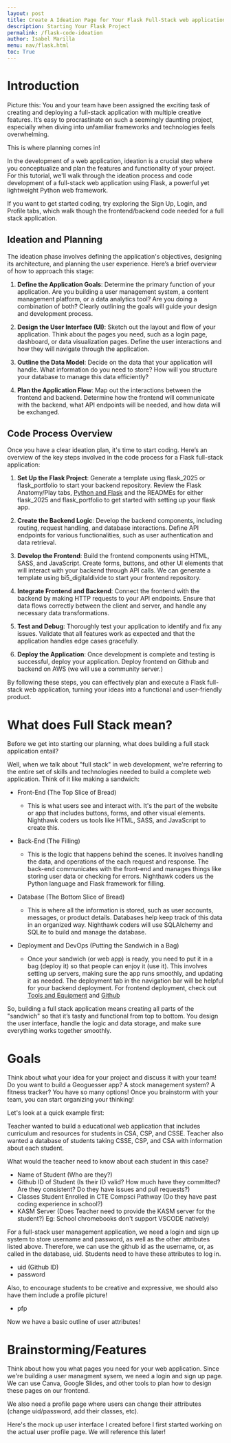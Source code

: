 ```yaml
---
layout: post
title: Create A Ideation Page for Your Flask Full-Stack web application
description: Starting Your Flask Project
permalink: /flask-code-ideation
author: Isabel Marilla
menu: nav/flask.html
toc: True
---
```


# Introduction


Picture this: You and your team have been assigned the exciting task of creating and deploying a full-stack application with multiple creative features. It’s easy to procrastinate on such a seemingly daunting project, especially when diving into unfamiliar frameworks and technologies feels overwhelming.

This is where planning comes in!

In the development of a web application, ideation is a crucial step where you conceptualize and plan the features and functionality of your project. For this tutorial, we'll walk through the ideation process and code development of a full-stack web application using Flask, a powerful yet lightweight Python web framework.

If you want to get started coding, try exploring the Sign Up, Login, and Profile tabs, which walk though the frontend/backend code needed for a full stack application.


## Ideation and Planning

The ideation phase involves defining the application's objectives, designing its architecture, and planning the user experience. Here’s a brief overview of how to approach this stage:

1. **Define the Application Goals**: Determine the primary function of your application. Are you building a user management system, a content management platform, or a data analytics tool? Are you doing a combination of both? Clearly outlining the goals will guide your design and development process.

2. **Design the User Interface (UI)**: Sketch out the layout and flow of your application. Think about the pages you need, such as a login page, dashboard, or data visualization pages. Define the user interactions and how they will navigate through the application.

3. **Outline the Data Model**: Decide on the data that your application will handle. What information do you need to store? How will you structure your database to manage this data efficiently?

4. **Plan the Application Flow**: Map out the interactions between the frontend and backend. Determine how the frontend will communicate with the backend, what API endpoints will be needed, and how data will be exchanged.

## Code Process Overview

Once you have a clear ideation plan, it's time to start coding. Here’s an overview of the key steps involved in the code process for a Flask full-stack application:

1. **Set Up the Flask Project**:  Generate a template using flask_2025 or flask_portfolio to start your backend repository. Review  the Flask Anatomy/Play tabs, [Python and Flask](https://nighthawkcoders.github.io/bi5_digitaldivide/python%20flask/2023/08/21/python_flask.html) and the READMEs for either flask_2025 and flask_portfolio  to get started with setting up your flask app.

2. **Create the Backend Logic**: Develop the backend components, including routing, request handling, and database interactions. Define API endpoints for various functionalities, such as user authentication and data retrieval. 

3. **Develop the Frontend**: Build the frontend components using HTML, SASS, and JavaScript. Create forms, buttons, and other UI elements that will interact with your backend through API calls. We can generate a template using bi5_digitaldivide to start your frontend repository. 

4. **Integrate Frontend and Backend**: Connect the frontend with the backend by making HTTP requests to your API endpoints. Ensure that data flows correctly between the client and server, and handle any necessary data transformations.

5. **Test and Debug**: Thoroughly test your application to identify and fix any issues. Validate that all features work as expected and that the application handles edge cases gracefully.

6. **Deploy the Application**: Once development is complete and testing is successful, deploy your application. Deploy frontend on Github and backend on AWS (we will use a community server.)

By following these steps, you can effectively plan and execute a Flask full-stack web application, turning your ideas into a functional and user-friendly product.


# What does Full Stack mean?

Before we get into starting our planning, what does building a full stack application  entail?

Well, when we talk about "full stack" in web development, we're referring to the entire set of skills and technologies needed to build a complete web application. Think of it like making a sandwich:

-  Front-End (The Top Slice of Bread)

    - This is what users see and interact with. It's the part of the website or app that includes buttons, forms, and other visual elements. Nighthawk coders us tools like HTML, SASS, and JavaScript to create this.

- Back-End (The Filling)

    - This is the logic that happens behind the scenes. It involves handling the data, and operations of the each request and response. The back-end communicates with the front-end and manages things like storing user data or checking for errors. Nighthawk coders us the Python language and Flask framework for filling.

- Database (The Bottom Slice of Bread)

    - This is where all the information is stored, such as user accounts, messages, or product details. Databases help keep track of this data in an organized way. Nighthawk coders will use SQLAlchemy and SQLite to build and manage the database.

- Deployment and DevOps (Putting the Sandwich in a Bag)

    - Once your sandwich (or web app) is ready, you need to put it in a bag (deploy it) so that people can enjoy it (use it). This involves setting up servers, making sure the app runs smoothly, and updating it as needed. The deployment tab in the navigation bar will be helpful for your backend deployment. For frontend deployment, check out [Tools and Equipment](https://nighthawkcoders.github.io/bi5_digitaldivide/devops/tools/setup) and [Github](https://docs.github.com/en/pages)
    
So, building a full stack application means creating all parts of the "sandwich" so that it’s tasty and functional from top to bottom. You design the user interface, handle the logic and data storage, and make sure everything works together smoothly. 

# Goals 


Think about what your idea for your project  and discuss it with your team! Do you want to build a Geoguesser app? A stock management system? A fitness tracker? You have so many options! Once you brainstorm with your team, you can start organizing your thinking!

Let's look at a quick example first:

Teacher wanted to build a educational web application that includes curriculum and resources for students in  CSA, CSP, and CSSE. Teacher also wanted a database of students taking CSSE, CSP, and CSA with information about each student.

What would the teacher need to know about each student in this case? 
- Name of Student (Who are they?)
- Github ID of Student (Is their ID valid? How much have they committed? Are they consistent? Do they have issues and pull requests?)
- Classes Student  Enrolled in CTE Compsci Pathway (Do they have  past coding experience in school?)
- KASM Server (Does Teacher need to provide the KASM server for the student?) Eg: School chromebooks don't support VSCODE natively)


For a full-stack user management application, we need a login and sign up system to store username and password, as well as the other attributes listed above. Therefore, we can use the github id as the username, or, as called in the database, uid. Students need to have these attributes to log in.
- uid (Github ID)
- password

Also, to encourage students to be creative and expressive, we should also have them include a profile picture!

- pfp


Now we have a basic outline of user attributes!


# Brainstorming/Features

Think about how you what pages you need for your web application. Since we're building  a user managment sysem, we need a login and sign up page. We can use Canva, Google Slides, and other tools  to plan how to design these pages on our frontend.


We also need a profile page where users can change their attributes (change uid/password, add their classes, etc).

Here's the mock up user interface  I created before I first started working on the actual user  profile page.  We will reference this later!






<html>
<head>
    <style>
        .profile-container {
            display: flex;
            justify-content: center;
            align-items: center;
        }

        .profile-card {
            width: 100%;
            max-width: 600px;
            background-color: #2c3e50; /* Dark blue background */
            border: 1px solid #34495e; /* Darker border */
            border-radius: 5px;
            box-shadow: 0 0 10px rgba(0, 0, 0, 0.1);
            padding: 20px;
            color: #ffffff; /* White text */
        }

        .profile-card label {
            display: block;
            font-weight: bold;
            margin-bottom: 5px;
        }

        .profile-card input[type="text"],
        .profile-card input[type="file"],
        .profile-card select {
            width: calc(100% - 12px);
            padding: 8px;
            border: 1px solid #ddd;
            border-radius: 4px;
            font-size: 16px;
        }

        .profile-card button {
            background-color: #3498db; /* Blue button */
            color: #ffffff;
            border: none;
            border-radius: 4px;
            padding: 10px 20px;
            cursor: pointer;
            font-size: 16px;
        }

        .profile-card button:hover {
            background-color: #2980b9; /* Darker blue on hover */
        }

        .profile-table {
            width: 100%;
            margin-top: 20px;
            border-collapse: collapse;
        }

        .profile-table th,
        .profile-table td {
            border: 1px solid #ddd;
            padding: 10px;
            text-align: left;
        }

        .details-button {
            display: block;
            width: 100%;
            padding: 10px;
            margin-top: 20px;
            background-color: #3498db; /* Blue button */
            color: white;
            border: none;
            border-radius: 5px;
            cursor: pointer;
            text-align: center;
            text-decoration: none;
        }

        .details-button:hover {
            background-color: #2980b9; /* Darker blue on hover */
        }

        .profile-image-box {
            text-align: center;
            margin-top: 20px;
        }

        .profile-image-box img {
            max-width: 100%;
            height: auto;
            border-radius: 50%;
            border: 2px solid #34495e;
        }
    </style>
</head>
<body>
    <div class="profile-container">
        <!-- Profile Setup -->
        <div class="profile-card">
            <h1>Profile Setup</h1>
            <form>
                <div>
                    <label for="newUid">Enter New UID:</label>
                    <input type="text" id="newUid" placeholder="New UID">
                    <button type="button" onclick="changeUid()">Change UID</button>
                </div>
                <div>
                    <label for="newName">Enter New Name:</label>
                    <input type="text" id="newName" placeholder="New Name">
                    <button type="button" onclick="changeName()">Change Name</button>
                </div>
                <div>
                    <label for="kasmServerNeeded">Kasm Server Needed:</label>
                    <input type="checkbox" id="kasmServerNeeded" onclick="toggleKasmServerNeeded()">
                </div>
                <label for="profilePicture">Upload Profile Picture:</label>
                <input type="file" id="profilePicture" accept="image/*" onchange="previewProfilePicture(this)">
                <div class="profile-image-box" id="profileImageBox">
                    <!-- Profile picture will be displayed here -->
                </div>
                <button type="button" onclick="saveProfilePicture()">Save Profile Picture</button>
                <p id="profile-message" style="color: red;"></p>
                <div>
                    <label for="sectionDropdown">Choose Section:</label>
                    <select id="sectionDropdown">
                        <!-- Options will be dynamically populated -->
                    </select>
                </div>
                <div>
                    <button type="button" onclick="addSection()">Add Section</button>
                </div>
                <table class="profile-table" id="profileTable">
                    <thead>
                        <tr>
                            <th>Abbreviation</th>
                            <th>Name</th>
                        </tr>
                    </thead>
                    <tbody id="profileResult">
                        <!-- Table rows will be dynamically populated -->
                    </tbody>
                </table>
            </form>
        </div>
    </div>
</body>
</html>



It's important to note that you're not limited to just three features. This is just a simple example, a foundation where you can build your code upon. What if you wanted to build an Exercise/Fitness Tracker with a user management system? You would need multiple pages to track sleep, exercise, stress, for each user, <strong> as well as a login, signup, and profile page. </strong>

Here's an example of the Canva my team and I created, excluding the create user, profile and login pages. There may be some terms you will see  on the Canva pages that you won't understand yet-that's okay! We are just beginning the process. 


![createusersaeeemple.png](/bi5_digitaldivide/images/food.png)
![createusersaeeemple.png](/bi5_digitaldivide/images/sleep.png)
![createusersaeeemple.png](/bi5_digitaldivide/images/stress.png)
![createusersaeeemple.png](/bi5_digitaldivide/images/tracker1.png)
![createusersaeeemple.png](/bi5_digitaldivide/images/waterfood.png)



If your team has decided on their features and roles in the team, we can move on to the next part-translating raw ideas into practical outlines we can use! If you need help with organizing and working with your team, check out [Agile Methodology](https://nighthawkcoders.github.io/bi5_digitaldivide/collaboration/2023/08/30/agile_methodolgy.html) and click on the Scrum tab in the navigation bar for more information.

# Database Planning for Users: Teacher Example

When working with web applications, understanding how to interact with databases is crucial. Databases store and manage data. Let's model the database for the users with the Teacher example by examining our attributes and their expected types. It's important to note that the attributes we mentioned above **need to be stored in the database** for the Teacher to access information about each student with ease.

1) **Name of Student**
   - **Type:** String
   - **Description:** Stores the student's name. Expected to be a string of letters and may include spaces, hyphens, or apostrophes. Ensure the system handles various name formats correctly.

---

2) **Github ID of Student**
   - **Type:** String
   - **Description:** Holds the student's GitHub ID, a unique identifier for their GitHub account. This can include letters and numbers. Validate that this ID is a valid GitHub username.

---

3) **Password**
   - **Type:** String
   - **Description:** Stores the student's password, which can include letters, numbers, and special characters. Ensure passwords are securely hashed before storage and implement strong password policies.

---

4) **Classes Student Enrolled In (CTE Compsci Pathway)**
   - **Type:** Array of Strings
   - **Description:** Lists the classes the student is enrolled in, specifically within the CTE Compsci Pathway. The attribute will be an array where each element is a string representing a class name or ID. This is where we use and join two databases—a user database and a section database—creating a relationship between users and sections. 
     - You might not need multiple databases in your project. A simple nested arrays approach can be used when dealing with a small number of users. For example, in a previous project, an exercise attribute stored information (such as duration and timing) in a small array. Each form entry (a small array) was combined into one large array for all entries. However, for managing many students in CSA, CSP, and CSSE, multiple databases are necessary to handle the relationship between users and sections effectively.

---

5) **KASM Server**
   - **Type:** Boolean (True/False)
   - **Description:** Indicates whether the student is associated with the KASM server. The value will be a boolean (True or False). Do they need one? 
     - (Yes → True, No → False)

---

6) **Profile Picture (pfp)**
   - **Type:** Base64 String
   - **Description:** Stores the student's profile picture encoded as a Base64 string. This format allows images to be stored as text and easily transmitted. Handle encoding and decoding properly and ensure images are appropriately sized and validated.

---

### Summary

In the backend, you'll need to:

- **Validate Input:** Ensure each attribute meets the expected format and constraints, such as validating the GitHub ID and securing passwords.
- **Store Data Appropriately:** Use correct data types and formats, like hashing passwords and using Base64 encoding for images.
- **Handle Arrays:** Manage attributes like "Classes Student Enrolled In" as arrays to allow flexible enrollment and updates.
- **Boolean Logic:** Use boolean values for attributes like "KASM Server" to manage feature access or permissions.

By defining these attributes and their expected types clearly, you’ll establish a backend system that handles user data effectively and securely.


This might be a little confusing now, but we're still in the learning process, so don't worry! Check out [this page](https://www.datanamic.com/support/lt-dez005-introduction-db-modeling.html) for a more clear, in depth explanation of database modeling before we explore relationships. On this site, you will learn about entities, relationships, etc. You can also do your own research to find out more about what databases your  project could have based on your project idea.


Now that you have a basic understand of databases and entity relationships, let's look back at at the teacher example and our attributes We will have two databases-one for users, and one for sections. Each user can have one or many sections, or classes, they are enrolled in.


```python
+---------------------+
|        User         |
+--------------------------------+
| - name: String                 |
| - uid: String                  |
| - password: String             |
| - sections: List<SectionID>    |
| - kasm_server_needed: Boolean  |
| - ProfilePicture: Base64 String|
+--------------------------------+
          |
          | 1
          |         (1 * repersents one to many)
          | *
+----------------------+
|      Section         |
+----------------------+
| - SectionID: Integer |
| - Abbreviation: String |
| - Name: String       |
+----------------------+
```

The above is a rough example of a UML diagram. DRAW.io is also easy to use to create a UML diagram for database planning. After you finish database planning with your team, create a UML diagram!

# Code for Databases

Now it's time to think about our  ideas about databases translate into code.  For our Flask framework, we are use SQLIte Database (Structured Query Language). SQL is the standard language used to interact with relational databases.

It's important to note that for our Flask application, we are using SQLAlchemy as a driver, so we won't be directly using SQL to manage our database. This is why you see python code in the user.py file under model. 

<strong> Keep in mind that we imitate code provided for us to not only align with AP CSP standards, but also learn in a more organized way. Exploring code on our own is good, but that doesn't mean we should completely veer away from our resources(eg use SQL instead of SQL Alchemy) It will make our lives harder if we don't start with with the templates Teacher has provided! </strong>

If you want to see how this database relationship is translated to code, check out section.py and user.py under the model directory. It's okay if all the code doesn't make sense now, because we will learn more as we proceed through the Sign Up, Log In, and Profile tabs. 
 
If you look under model, you will notice there is a pfp.py for model. Unlike users and sections doesn't have it's own database, however. It just has methods for decoding the base64 string and deleting the pfp, and uploading the pfp. If you look at the user database when if you  log in as admin, you can see users with their profile image.

Databases don't always have to have relationships with other entities. For example, in a wellness tracker application, one of my teammates used a database with multiple therapy centers. Based on location and other preferences, a  user could find what therapy center suits them best using the data from the database. However, the therapy database had no relationship with the user database.  

Ultimately, database planning/organization is up to you and your team!



# Planning out Workflow

Now that we've planned out a user interface and database, it's time to think about how the backend and frontend connect. But how does that even work?

## Understanding Frontend-Backend Integration with an Analogy

Imagine a restaurant where the frontend is the dining area where customers sit and the backend is the kitchen where food is prepared. The API is the waiter who takes orders from customers and delivers them to the kitchen, then brings the food from the kitchen back to the customers.

### Key Components:

1. **Frontend (Dining Area)**:
   - **Customers (Users)**: Interact with the menu, place orders, and receive food.
   - **Menu (User Interface)**: Displays the options available to customers (e.g., list of users, forms to add new users).
   - **Order Form (Forms and Buttons)**: Allows customers to place orders (e.g., submit data).

2. **Backend (Kitchen)**:
   - **Chefs (Server-side Logic)**: Prepare the food (process data, perform operations) according to user input. 
   - **Order Processing (Endpoints)**: Different stations in the kitchen handle different tasks (e.g., fetching user data, adding new users).

3. **API (Waiter)**:
   - **Takes Orders (HTTP Requests)**: Receives requests from customers (frontend) and delivers them to the kitchen (backend).
   - **Brings Food (HTTP Responses)**: Delivers the prepared food from the kitchen (backend) to the customers (frontend).



If you need more help understanding, check out this [video](https://www.youtube.com/watch?v=YGxrvHGCJ2Y)  and this [article](https://aws.amazon.com/compare/the-difference-between-frontend-and-backend/#:~:text=When%20your%20user%20interacts%20with,retrieve%20or%20modify%20relevant%20data) for more information about how the frontend and backend work together!

### Handling Profile Page Updates

Let’s think about a few examples for our profile page to understand how we handle user inputs.

#### 1. Updating UID
- **User Action**: When the user enters a new UID on the form in the frontend.
- **Backend Action**: We need to update the UID in the database.
- **Process**: Replace the old UID with the new UID in the database so that we have the correct information.

#### 2. Updating Name
- **User Action**: When the user enters a new name on the form in the frontend.
- **Backend Action**: We need to update the name in the database.
- **Process**: Replace the old name with the new name in the database so that we have the correct information.

#### 3. Handling KASM Server Checkbox
- **Reading User Data**:
  - **User Action**: Displaying the form with the KASM server checkbox.
  - **Backend Action**: We need to read the user data to check if the KASM server is needed.
  - **Process**: If the user needs a KASM server, the checkbox should be checked; if not, it should be unchecked.

- **Updating KASM Server Requirement**:
  - **User Action**: When the user clicks or unclicks the KASM server checkbox.
  - **Backend Action**: We need to update the `kasm_server_needed` field in the database based on the user's input.
  - **Process**: Update the `kasm_server_needed` status in the database so that we have the correct information.




<html>
<head>
    <style>
        .profile-container {
            display: flex;
            justify-content: center;
            align-items: center;
        }

        .profile-card {
            width: 100%;
            max-width: 600px;
            background-color: #2c3e50; /* Dark blue background */
            border: 1px solid #34495e; /* Darker border */
            border-radius: 5px;
            box-shadow: 0 0 10px rgba(0, 0, 0, 0.1);
            padding: 20px;
            color: #ffffff; /* White text */
        }

        .profile-card label {
            display: block;
            font-weight: bold;
            margin-bottom: 5px;
        }

        .profile-card input[type="text"],
        .profile-card input[type="file"],
        .profile-card select {
            width: calc(100% - 12px);
            padding: 8px;
            border: 1px solid #ddd;
            border-radius: 4px;
            font-size: 16px;
        }

        .profile-card button {
            background-color: #3498db; /* Blue button */
            color: #ffffff;
            border: none;
            border-radius: 4px;
            padding: 10px 20px;
            cursor: pointer;
            font-size: 16px;
        }

        .profile-card button:hover {
            background-color: #2980b9; /* Darker blue on hover */
        }

        .profile-table {
            width: 100%;
            margin-top: 20px;
            border-collapse: collapse;
        }

        .profile-table th,
        .profile-table td {
            border: 1px solid #ddd;
            padding: 10px;
            text-align: left;
        }

        .details-button {
            display: block;
            width: 100%;
            padding: 10px;
            margin-top: 20px;
            background-color: #3498db; /* Blue button */
            color: white;
            border: none;
            border-radius: 5px;
            cursor: pointer;
            text-align: center;
            text-decoration: none;
        }

        .details-button:hover {
            background-color: #2980b9; /* Darker blue on hover */
        }

        .profile-image-box {
            text-align: center;
            margin-top: 20px;
        }

        .profile-image-box img {
            max-width: 100%;
            height: auto;
            border-radius: 50%;
            border: 2px solid #34495e;
        }
    </style>
</head>
<body>
    <div class="profile-container">
        <!-- Profile Setup -->
        <div class="profile-card">
            <h1>Profile Setup</h1>
            <form>
                <div>
                    <label for="newUid">Enter New UID:</label>
                    <input type="text" id="newUid" placeholder="New UID">
                    <button type="button" onclick="changeUid()">Change UID</button>
                </div>
                <div>
                    <label for="newName">Enter New Name:</label>
                    <input type="text" id="newName" placeholder="New Name">
                    <button type="button" onclick="changeName()">Change Name</button>
                </div>
                <div>
                    <label for="kasmServerNeeded">Kasm Server Needed:</label>
                    <input type="checkbox" id="kasmServerNeeded" onclick="toggleKasmServerNeeded()">
                </div>
                <label for="profilePicture">Upload Profile Picture:</label>
                <input type="file" id="profilePicture" accept="image/*" onchange="previewProfilePicture(this)">
                <div class="profile-image-box" id="profileImageBox">
                    <!-- Profile picture will be displayed here -->
                </div>
                <button type="button" onclick="saveProfilePicture()">Save Profile Picture</button>
                <p id="profile-message" style="color: red;"></p>
                <div>
                    <label for="sectionDropdown">Choose Section:</label>
                    <select id="sectionDropdown">
                        <!-- Options will be dynamically populated -->
                    </select>
                </div>
                <div>
                    <button type="button" onclick="addSection()">Add Section</button>
                </div>
                <table class="profile-table" id="profileTable">
                    <thead>
                        <tr>
                            <th>Abbreviation</th>
                            <th>Name</th>
                        </tr>
                    </thead>
                    <tbody id="profileResult">
                        <!-- Table rows will be dynamically populated -->
                    </tbody>
                </table>
            </form>
        </div>
    </div>
</body>
</html>


### CRUD Operations

To achieve these actions, we use CRUD operations:

- **Create**: Adding new data.
- **Read**: Retrieving existing data.
- **Update**: Modifying existing data.
- **Delete**: Removing data.

By using CRUD operations, we ensure that user inputs on the profile page are accurately reflected in the database.

.

### Create: POST Requests

- **Description**: This operation creates new data.
- **Functionality**:
  - **Creates new user with input data**: When a client sends a POST request, the server receives the data (e.g., user information) and processes it. The code for sending the request should be on  the frontend repository (flask_2025).
  - **Performs error checking**: The server validates the input data to ensure it meets all necessary requirements (e.g., no missing fields, correct data types). The  files under the api directory in the backend repository handle this(bi5_digitaldivide).
  - **Sets up user object -> adds to user database**: After validation, the server creates a new user object and stores it in the database. The  files under the api directory in the backend repository handle this.

### Read: GET Requests

- **Description**: This operation retrieves data.
- **Functionality**:
  - **Handles user retrieval requests**: When a client sends a GET request, the server fetches the requested data from the database. The code for sending the request should be  on the frontend repository (bi5_digitaldivide).
  - **Data -> JSON + response**: The server converts the data into JSON format and sends it back to the client as a response. This makes it easy for the client to parse and use the data.  The  files under the api directory in the backend repository handle this (flask_2025).

### Update: PUT/PATCH Requests

- **Description**: This operation updates existing data.
- **Functionality**:
  - **Updates based on user input**: When a client sends a PUT or PATCH request, the server receives the updated data and processes it. The code for sending the request should be  on the frontend repository (bi5_digitaldivide)
  - **Commits changes to user database**: The server validates the input data and updates the existing user record in the database with the new information.
 The  files under the api directory in the backend repository handle this (flask_2025).

### Delete: DELETE Requests

- **Description**: This operation deletes data.
- **Functionality**:
  - **Handles user delete requests**: When a client sends a DELETE request, the server identifies the user to be deleted. The code for sending the request should be  on the frontend repository (bi5_digitaldivide).
  - **Deletes user from database**: The server removes the specified user from the database.  The  files under the api directory in the backend repository handle this (flask_2025).

### Example Workflow

1. **Create**: A client application (e.g., a web or mobile app) sends a POST request to the server's API endpoint (e.g., `/api/users`) with user data in the request body. The server validates and stores this data in the database.

2. **Read**: The client sends a GET request to the server's API endpoint (e.g., `/api/users/john`) to retrieve the user data. The server fetches the data from the database and returns it in JSON format.

3. **Update**: The client sends a PUT request to the server's API endpoint (e.g., `/api/users/john`) with updated user data. The server validates the new data and updates the user record in the database.

4. **Delete**: The client sends a DELETE request to the server's API endpoint (e.g., `/api/users/john`) to delete the user. The server removes the user from the database.

### Diagram Explanation

![HTTP Requests](https://files.catbox.moe/622dp8.jpg)

The diagram illustrates how different HTTP methods correspond to CRUD operations:

- **POST** is used for creating new resources.
- **GET** is used for retrieving existing resources.
- **PUT/PATCH** is used for updating existing resources.
- **DELETE** is used for deleting resources.

These operations are fundamental to managing data in any application, ensuring that users can create, read, update, and delete data as needed.

### Database and JSON Structure

A database is used to store and manage data in a structured way. In our web application,  data is exchanged in JSON (JavaScript Object Notation) format. JSON is lightweight and easy to read and write, making it ideal for transmitting data from the frontend to the backend. [Here](https://www.oracle.com/in/database/what-is-json/) is a site to learn more about JSON and databases. 

#### Example JSON Structure for User Data

```json
{
  "users": [
    {
      "uid": "john",
      "name": "John Doe",
      "kasm_server_needed": true,
      "profile_picture": "profile_pic.jpg",
      "sections": ["CSA", "CSP"]
    },
    {
      "uid": "jane",
      "name": "Jane Smith",
      "kasm_server_needed": false,
      "profile_picture": "profile_pic2.jpg",
      "sections": ["CSSE", "CSO"]
    }
  ]
}
```


## Testing Backend API Logic

If you want to learn more about how backend APIs work with our framework, Flask take a look at [this video](https://www.youtube.com/watch?v=iZsWezD_kL0&list=PLS1QulWo1RIYbSv5_R2I_QbAcvbyqBCun&index=4) to get a rough idea. This won't be the exact way our code is organized in flask_portfolio and flask_2025, but try to understand the basic ideas.  

Now that we've covered the backend API basics, it;s  important to note that  before forming out HTTP request in the frontend, we have to test if our API is ready to receive data, in the form of JSON, from the frontend. But how do we do that? 

The answer is Postman!

Postman is a popular tool used for API development and testing. It allows developers to make HTTP requests to web servers, inspect responses, and debug APIs. 

Check out the [Postman Docs](https://learning.postman.com/docs/introduction/overview/) to learn more on how to get started. Postman is a really helpful tool to validate backend logic and help construct the HTTP request in the frontend. The teacher will also expect you to work with Postman in the future!



# Process

Now that we've covered the ideation and planning, let's talk about the <strong> process </strong> of coding the application-the hardest part!

### What is an Iterative Coding Process?

For beginners, understanding the iterative coding process is crucial to becoming an effective and efficient developer. Here’s a simple explanation:

#### The Iterative Coding Process

The iterative coding process is a way of developing software by breaking down the project into smaller, more manageable parts and working on them in cycles. Instead of trying to build the entire project at once, you work on a small part, meet goals, and then move on to the next goal/part. This cycle repeats until the known project goals are finished. Here's how it works step-by-step:

1. **Plan**: Identify a small part of the project to work on. This could be a feature, a function, or a module.
   
2. **Develop**: Write the code for this small part. Focus on getting it to work correctly.

3. **Test**: Check that the code works as expected. This involves running the code and making sure it does what it’s supposed to do.

4. **Review**: Look at what you’ve done and see if there are any improvements or changes needed. This could be fixing bugs, optimizing the code, or adding more features.  Review includes test and input from another team member.

5. **Repeat**: Move on to the next small part of the project and repeat the process.

#### Benefits of Iterative Coding

- **Manageable Chunks**: By breaking down the project, you can focus on one thing at a time, which makes it easier to handle.
- **Continuous Progress**: You see progress with each iteration, which keeps you motivated.
- **Early Detection of Issues**: Since you’re testing and reviewing frequently, you can catch and fix problems early before they become bigger issues.
- **Flexibility**: You can adjust your goals and make new plans based on what you learn from each iteration. This makes it easier to adapt to changes or new requirements.

#### Example

Let’s say you’re building a simple to-do list app. Here’s how you might use the iterative coding process:

1. **Plan**: Decide to start with the feature that lets users add a new to-do item.

2. **Issue**: Make a GitHub issue that describe to-do item in breakdown of development steps of "Add", "Edit"
   
2. **Develop**: Write the code that creates a new to-do item when the user enters text and clicks an “Add” button.

3. **Test**: Run the app and make sure that new to-do items appear in the list correctly.

4. **Review**: Check if the code is clean and efficient. Maybe you notice during the work to add the need to add "Delete" button to the to-do Issue.

5. **Repeat**: Move on to adding the "Edit" and "Delete" buttons as the next small part of the project.

By following this process, you gradually build the app, making sure each part works well before moving on to the next.

The iterative coding process helps beginners stay organized, make steady progress, and learn from each step, making the whole development experience more manageable and less overwhelming.

Even I used an iterative coding process and talked to Teacher for every step  to build the login, signup, and profile! Check out pull requests for iKAN2025 for bi5_digitaldivide as an example. As you can see, the new design for the profile is much more streamlined than the old one because I changed and updated the form throughout the coding process.

# Conclusion

Building a full-stack web application from ideation to deployment is a complex yet rewarding process. By breaking down the project into manageable steps and following a structured approach, you can turn your initial concepts into a fully functional application.

### Key Takeaways:

1. **Effective Planning**: The ideation and planning phase is crucial for defining the application's goals, designing the user interface, outlining the data model, and planning the application flow. This foundational work ensures that your development process is guided by clear objectives and a well-thought-out structure.

2. **Step-by-Step Development**: The coding process involves setting up the Flask project, creating backend logic, developing the frontend, integrating the two, and thoroughly testing the application. Each step builds upon the previous one, leading to a cohesive and well-integrated application.

3. **Iterative Approach**: Using an iterative coding process helps manage complexity, catch errors early, and remain flexible to changes. Regular testing and reviewing during each iteration ensure a high-quality end product.

4. **Documentation and Task Management**: Documenting your code and breaking tasks into smaller chunks make the development process more manageable and efficient. Clear documentation aids in collaboration and future maintenance, while smaller tasks help maintain focus and track progress.

5. **Deployment and Real-World Testing**: Deploying your application and ensuring it performs well in real-world conditions is the final step. This involves choosing a suitable hosting environment and handling deployment logistics to make your application accessible to users.

By following these guidelines, you can navigate the complexities of full-stack development with confidence and create amazing applications. Embrace the journey of learning and iteration, and you'll find that even the most daunting projects become achievable milestones on your path to becoming a proficient developer!

Happy planning!


